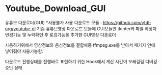 # Youtube_Download_GUI
유튜브 다운로더(GUI) *사용불가
사용 다운로드 모듈 : https://github.com/ytdl-org/youtube-dl
기존 유튜브영상 다운로드 모듈에 GUI모듈인 tkinter와 파일 확장자 변경기능 및 누락확인 후 로깅기능을 추가한 GUI영상 다운로더

사용하기위해서 영상정보와 음성정보를 결합해중 ffmpeg.exe를 받아서 패키지 안에 넣어줘야 사용가능함.

다운로드 진행상태를 진행바로 표현하기 위한 Hook에서 계산 시간이 오래걸림
디버깅 중단 상태.
